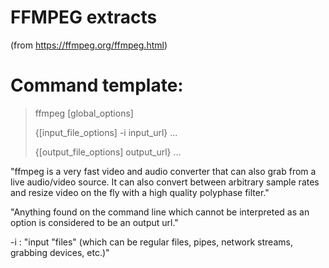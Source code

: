 FFMPEG extracts
==================
(from https://ffmpeg.org/ffmpeg.html)

Command template:
=====================
> ffmpeg [global_options] 
>
> {[input_file_options] -i input_url} ... 
>
> {[output_file_options] output_url} ...


<p>
"ffmpeg is a very fast video and audio converter that can also grab from a live audio/video source. It can also convert between arbitrary sample rates and resize video on the fly with a high quality polyphase filter."
</p>

<p>
"Anything found on the command line which cannot be interpreted as an option is considered to be an output url."
</p>

<p>
-i : "input "files" (which can be regular files, pipes, network streams, grabbing devices, etc.)"

